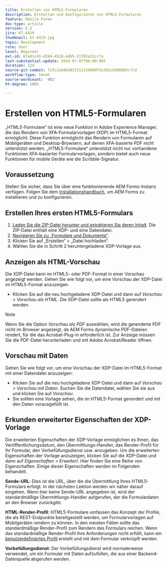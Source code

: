 ```yaml
---
title: Erstellen von HTML5-Formularen
description: Erstellen und Konfigurieren von HTML5-Formularen
feature: Mobile Forms
doc-type: article
version: 6.5
jira: KT-4419
thumbnail: kt-4419.jpg
topic: Development
role: User
level: Beginner
exl-id: 67a01c41-d284-4518-adb5-21702e22ccfa
last-substantial-update: 2019-07-07T00:00:00Z
duration: 124
source-git-commit: f23c2ab86d42531113690df2e342c65060b5c7cd
workflow-type: tm+mt
source-wordcount: '462'
ht-degree: 100%

---
```


# Erstellen von HTML5-Formularen

„HTML5-Formulare“ ist eine neue Funktion in Adobe Experience Manager, die das Rendern von XFA-Formularvorlagen (XDP) im HTML5-Format ermöglicht. Diese Funktion ermöglicht das Rendern von Formularen auf Mobilgeräten und Desktop-Browsern, auf denen XFA-basierte PDF nicht unterstützt werden. „HTML5-Formulare“ unterstützt nicht nur vorhandene Funktionen XFA-basierter Formularvorlagen, sondern bietet auch neue Funktionen für mobile Geräte wie die Scribble-Signatur.

## Voraussetzung

Stellen Sie sicher, dass Sie über eine funktionierende AEM Forms-Instanz verfügen. Folgen Sie dem [Installationshandbuch](https://experienceleague.adobe.com/docs/experience-manager-65/forms/install-aem-forms/osgi-installation/installing-configuring-aem-forms-osgi.html?lang=de), um AEM Forms zu installieren und zu konfigurieren.

## Erstellen Ihres ersten HTML5-Formulars

1. [Laden Sie die ZIP-Datei herunter und extrahieren Sie deren Inhalt](assets/assets.zip). Die ZIP-Datei enthält eine XDP- und eine Datendatei.
2. [Navigieren Sie zu „Formulare und Dokumente“](http://localhost:4502/aem/forms.html/content/dam/formsanddocuments).
3. Klicken Sie auf „Erstellen“ > „Datei hochladen“.
4. Wählen Sie die in Schritt 2 heruntergeladene XDP-Vorlage aus.

## Anzeigen als HTML-Vorschau

Die XDP-Datei kann im HTML5- oder PDF-Format in einer Vorschau angezeigt werden. Gehen Sie wie folgt vor, um eine Vorschau der XDP-Datei im HTML5-Format anzuzeigen.

* Klicken Sie auf die neu hochgeladene XDP-Datei und dann auf _Vorschau > Vorschau als HTML_. Die XDP-Datei sollte als HTML5 gerendert werden.

>[!NOTE]
>Wenn Sie die Option _Vorschau als PDF_ auswählen, wird die gerenderte PDF nicht im Browser angezeigt, da AEM Forms dynamische PDF-Dateien rendert, für die das Acrobat-Plug-in erforderlich ist. Zur Anzeige müssen Sie die PDF-Datei herunterladen und mit Adobe Acrobat/Reader öffnen.


## Vorschau mit Daten

Gehen Sie wie folgt vor, um eine Vorschau der XDP-Datei im HTML5-Format mit einer Datendatei anzuzeigen:

* Klicken Sie auf die neu hochgeladene XDP-Datei und dann auf _Vorschau > Vorschau mit Daten_. Suchen Sie die Datendatei, wählen Sie sie aus und klicken Sie auf _Vorschau_.
* Sie sollten eine Vorlage sehen, die im HTML5-Format gerendert und mit den Daten vorausgefüllt ist.

## Erkunden erweiterter Eigenschaften der XDP-Vorlage

Die erweiterten Eigenschaften der XDP-Vorlage ermöglichen es Ihnen, das Veröffentlichungsdatum, den Übermittlungs-Handler, das Render-Profil für Ihr Formular, den Vorbefüllungsdienst usw. anzugeben. Um die erweiterten Eigenschaften der Vorlage anzuzeigen, klicken Sie auf die XDP-Datei und dann auf _Eigenschaften > Erweitert_. Hier finden Sie eine Reihe von Eigenschaften. Einige dieser Eigenschaften werden im Folgenden behandelt.

**Sende-URL**: Dies ist die URL, über die die Übermittlung Ihres HTML5-Formulars erfolgt. In der nächsten Lektion werden wir näher darauf eingehen. Wenn hier keine Sende-URL angegeben ist, wird der standardmäßige Übermittlungs-Handler aufgerufen, der die Formulardaten an den Browser zurückgibt.

**HTML-Render-Profil**: HTML5-Formulare umfassen das Konzept der Profile, die als REST-Endpunkte bereitgestellt werden, um Formularvorlagen auf Mobilgeräten rendern zu können. In den meisten Fällen sollte das standardmäßige Render-Profil zum Rendern des Formulars reichen. Wenn das standardmäßige Render-Profil Ihre Anforderungen nicht erfüllt, kann ein [benutzerdefiniertes Profil](https://experienceleague.adobe.com/docs/experience-manager-65/forms/html5-forms/custom-profile.html?lang=de) erstellt und mit dem Formular verknüpft werden.

**Vorbefüllungsdienst**: Der Vorbefüllungsdienst wird normalerweise verwendet, um ein Formular mit Daten aufzufüllen, die aus einer Backend-Datenquelle abgerufen werden.
